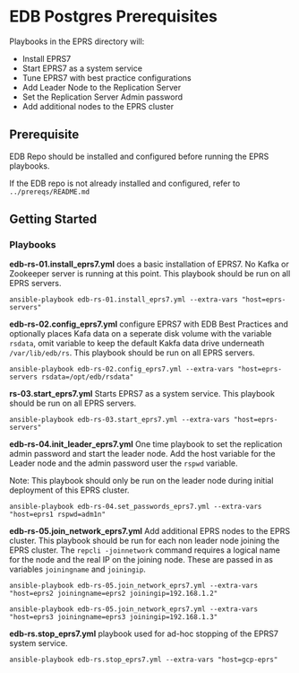 # EDB Postgres Prerequisites

Playbooks in the EPRS directory will: 

* Install EPRS7  
* Start EPRS7 as a system service 
* Tune EPRS7 with best practice configurations
* Add Leader Node to the Replication Server 
* Set the Replication Server Admin password 
* Add additional nodes to the EPRS cluster
 
## Prerequisite

EDB Repo should be installed and configured before running the EPRS playbooks. 

If the EDB repo is not already installed and configured, refer to `../prereqs/README.md`

## Getting Started

### Playbooks

**edb-rs-01.install_eprs7.yml** does a basic installation of EPRS7. No Kafka or Zookeeper server is running at this point. This playbook should be run on all EPRS servers. 

```
ansible-playbook edb-rs-01.install_eprs7.yml --extra-vars "host=eprs-servers"
```

**edb-rs-02.config_eprs7.yml** configure EPRS7 with EDB Best Practices and optionally places Kafa data on a seperate disk volume with the variable `rsdata`, omit variable to keep the default Kakfa data drive underneath `/var/lib/edb/rs`. This playbook should be run on all EPRS servers.  

```
ansible-playbook edb-rs-02.config_eprs7.yml --extra-vars "host=eprs-servers rsdata=/opt/edb/rsdata"
```

**rs-03.start_eprs7.yml** Starts EPRS7 as a system service. This playbook should be run on all EPRS servers.
```
ansible-playbook edb-rs-03.start_eprs7.yml --extra-vars "host=eprs-servers"
```

**edb-rs-04.init_leader_eprs7.yml** One time playbook to set the replication admin password and start the leader node. Add the host variable for the Leader node and the admin password user the `rspwd` variable. 

Note: This playbook should only be run on the leader node during initial deployment of this EPRS cluster.
```
ansible-playbook edb-rs-04.set_passwords_eprs7.yml --extra-vars "host=eprs1 rspwd=adm1n"
```

**edb-rs-05.join_network_eprs7.yml** Add additional EPRS nodes to the EPRS cluster. This playbook should be run for each non leader node joining the EPRS cluster. The `repcli -joinnetwork` command requires a logical name for the node and the real IP on the joining node. These are passed in as variables `joiningname` and `joiningip`. 

```
ansible-playbook edb-rs-05.join_network_eprs7.yml --extra-vars "host=eprs2 joiningname=eprs2 joiningip=192.168.1.2"

ansible-playbook edb-rs-05.join_network_eprs7.yml --extra-vars "host=eprs3 joiningname=eprs3 joiningip=192.168.1.3"
```

**edb-rs.stop_eprs7.yml** playbook used for ad-hoc stopping of the EPRS7 system service. 
```
ansible-playbook edb-rs.stop_eprs7.yml --extra-vars "host=gcp-eprs"
```